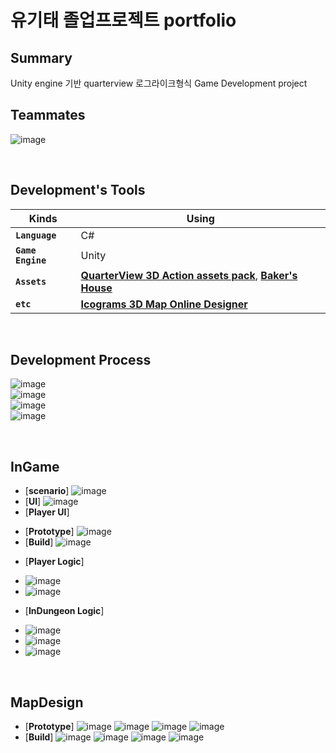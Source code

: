 # 유기태 졸업프로젝트 portfolio
## Summary
Unity engine 기반 quarterview 로그라이크형식 Game Development project


## Teammates

![image](https://user-images.githubusercontent.com/80614927/143538186-31987473-0b1b-408c-b994-3bfdb74c859d.png)

<br/>

## Development's Tools

|Kinds         |Using |
|-------------|--------------|
|**`Language`**   |C#       |
|**`Game Engine`**|Unity    |
|**`Assets`**|[**QuarterView 3D Action assets pack**](https://assetstore.unity.com/packages/3d/characters/quarter-view-3d-action-assets-pack-188720), [**Baker's House**](https://assetstore.unity.com/packages/3d/environments/fantasy/baker-s-house-26443)|
|**`etc`**|[**Icograms 3D Map Online Designer**](https://icograms.com/designer#)|

<br/>

## Development Process
![image](https://user-images.githubusercontent.com/80614927/143541718-e67247c1-23ce-43c8-b92a-25be5cf77c3b.png)   
![image](https://user-images.githubusercontent.com/80614927/143541890-0fba933a-0e14-441c-bae7-30d2629e9483.png)   
![image](https://user-images.githubusercontent.com/80614927/143541997-3084240d-d72e-44f4-920c-27f7970f8311.png)   
![image](https://user-images.githubusercontent.com/80614927/143542049-d86228b4-4819-42c4-a130-e42c1822783c.png)   

<br/>

## InGame
* [**scenario**]
![image](https://user-images.githubusercontent.com/80614927/193030683-04b77ebf-27ad-4950-aa25-f2432809b9e6.png)
* [**UI**]
![image](https://user-images.githubusercontent.com/80614927/143677832-ed422251-b684-41bf-b5f9-12311ac67416.png)
* [**Player UI**]
 - [**Prototype**]
![image](https://user-images.githubusercontent.com/80614927/193110132-1093e233-c873-481c-b41d-cfbc318f96e0.png)
 - [**Build**] 
![image](https://user-images.githubusercontent.com/80614927/143677742-8d85dd7f-57bb-4f65-ba9c-dad540f22ff0.png)   
* [**Player Logic**]
 - ![image](https://user-images.githubusercontent.com/80614927/193107105-e6ebe52f-89f2-4293-a2eb-f225a3ec1f8b.png)
 - ![image](https://user-images.githubusercontent.com/80614927/193109874-3602856b-8dc5-4376-8259-eb8d6e3e4080.png)


* [**InDungeon Logic**]
 - ![image](https://user-images.githubusercontent.com/80614927/193107499-d00f28bf-5915-49ad-9c0e-79e1238e8678.png)
 - ![image](https://user-images.githubusercontent.com/80614927/193107586-3a49574e-d71c-4597-b3b0-76493386fdcf.png)
 - ![image](https://user-images.githubusercontent.com/80614927/193107878-efa5b1de-7f1d-4625-b873-dc418535dbf5.png)


<br/>

## MapDesign
* [**Prototype**]
![image](https://user-images.githubusercontent.com/80614927/193028127-41d00cc4-e043-4ade-9637-5d2feaf6f3ef.png)
![image](https://user-images.githubusercontent.com/80614927/193028280-d92cbf6b-3fbe-4fdb-b005-1e8791d5a242.png)
![image](https://user-images.githubusercontent.com/80614927/193028409-7defdcf7-aa3e-40dd-a59a-9192f1ca2ad3.png)
![image](https://user-images.githubusercontent.com/80614927/193028439-f3bc0477-da83-468e-bc25-2892e1c9c828.png)
* [**Build**]
![image](https://user-images.githubusercontent.com/80614927/193028466-8ff1713b-858f-4bd4-a9ee-9b3328b024bd.png)
![image](https://user-images.githubusercontent.com/80614927/193028488-dca8846b-f4a8-4fdb-b151-27f4ec8589d4.png)
![image](https://user-images.githubusercontent.com/80614927/193028515-27f1571e-9f0f-4931-a578-c28097380c6a.png)
![image](https://user-images.githubusercontent.com/80614927/193028541-30508387-7f7c-4d10-b84f-6b464327d961.png)
<br/>
